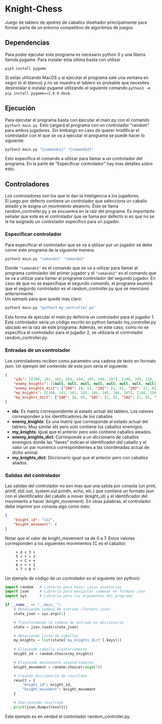 # Knight-Chess
Juego de tablero de ajedrez de caballos diseñador principalmente para formar parte de un entorno competitivo de algoritmos de juegos.

## Dependencias
Para poder ejecutar este programa es necesario python 3 y una liberia llamda pygame. Para instalar esta última basta con utilizar
```
pip3 install pygame
```  
Si estás utilizando MacOS y al ejecutar el programa sale una ventana en negro (o el blanco) y no se muestra el tablero es probable que necesites desinstalar e instalar pygame utilizando el siguiente comando `python3 -m pip install pygame==2.0.0.dev6`.

## Ejecución
Para ejecutar el programa basta con ejecutar el main.py con el comando `python3 main.py`. Esto cargará el programa con un controlador "random" para ambos jugadores. Sin embargo en caso de querer modificar el controlador con el que se va a ejecutar el programa se puede hacer lo siguiente: 
```bash
python3 main.py "{comando1}" "{comando2}"
```
Esto especifica el comando a utilizar para llamar a un controlador del programa. En la parte de "Especificar controlador" hay mas detalles sobre esto.

## Controladores
Los controladores son los que le dan la inteligencia a los jugadores.  
El juego por defecto contiene un controlador que selecciona un caballo aleado y le asigna un movimiento aleatorio. Éste se llama random_controller.py y se encuentra en la raíz del programa. Es importante señalar que este es el controlador que se llama por defecto si es que no se le ha asignado un controlador especifico para un jugador.  

### Especificar controlador
Para especificar el controlador que se va a utilizar por un jugador se debe correr este programa de la siguiente manera:
```bash
python3 main.py "comando1" "comando2"
```
Donde `"comando1"` es el comando que se va a utilizar para llamar al programa controlador del primer jugador y el `"comando2"` es el comando que se va a utilizar para llamar al programa controlador del segundo jugador. En caso de que no se especifique el segundo comando, el programa asumirá que el segundo controlador es el random_controller.py que se mencionó anteriormente.  
Un ejemplo para que quede mas claro:
```bash
python3 main.py "python3 my_controller.py"
```
Esta forma de ejecutar el main.py definiría un controlador para el jugador 1. Este controlador sería un código escrito en python llamado my_controller.py ubicado en la raiz de este programa. Además, en este caso, como no se especifica el controlador para el jugador 2, se utilizaría el controlador random_controller.py.

### Entradas de un controlador

Los controladores reciben como parametro una cadena de texto en formato json. Un ejemplo del contenido de este json sería el siguiente:

```json
{
    "ids": [[100, 101, 102, 103, 104, 105, 106, 107], [108, 109, 110, 111, 112, 113, 114, 115], [null, null, null, null, null, null, null, null], [null, null, null, null, null, null, null, null], [null, null, null, null, null, null, null, null], [null, null, null, null, null, null, null, 214], [200, 201, 202, 203, 204, 205, 206, 207], [208, 209, 210, 211, 212, 213, null, 215]], 
    "enemy_knights": [[null, null, null, null, null, null, null, null], [null, null, null, null, null, null, null, null], [null, null, null, null, null, null, null, null], [null, null, null, null, null, null, null, null], [null, null, null, null, null, null, null, null], [null, null, null, null, null, null, null, 214], [200, 201, 202, 203, 204, 205, 206, 207], [208, 209, 210, 211, 212, 213, null, 215]], 
    "enemy_knights_dict": {"200": [0, 6], "201": [1, 6], "202": [2, 6], "203": [3, 6], "204": [4, 6], "205": [5, 6], "206": [6, 6], "207": [7, 6], "208": [0, 7], "209": [1, 7], "210": [2, 7], "211": [3, 7], "212": [4, 7], "213": [5, 7], "214": [7, 5], "215": [7, 7]}, 
    "my_knights": [[100, 101, 102, 103, 104, 105, 106, 107], [108, 109, 110, 111, 112, 113, 114, 115], [null, null, null, null, null, null, null, null], [null, null, null, null, null, null, null, null], [null, null, null, null, null, null, null, null], [null, null, null, null, null, null, null, null], [null, null, null, null, null, null, null, null], [null, null, null, null, null, null, null, null]], 
    "my_knights_dict": {"100": [0, 0], "101": [1, 0], "102": [2, 0], "103": [3, 0], "104": [4, 0], "105": [5, 0], "106": [6, 0], "107": [7, 0], "108": [0, 1], "109": [1, 1], "110": [2, 1], "111": [3, 1], "112": [4, 1], "113": [5, 1], "114": [6, 1], "115": [7, 1]}
}
```
* **ids**: Es matríz correspondiente al estado actual del tablero. Los valores corresponden a los identificadores de los caballos
* **enemy_knights**: Es una matriz que corresponde al estado actual del tablero. Muy similar *ids* pero solo contiene los caballos enemigos.
* **my_knights**: Igual que el anterior pero solo contiene caballos aleados.
* **enemy_knights_dict**: Corresponde a un diccionario de caballos enemgios donde las "llaves" indican el identificador del caballo y el valor un par numérico correspondientes a las coordenadas actual de dicho animal.
* **my_knights_dict**: Diccionario igual que el anterior pero con caballos aliados.

### Salidas del controlador
Las salidas del controlador no son mas que una salida por consola (un print, printf, std::out, system.out.println, echo, etc.) que contiene un formato json con el identificador del caballo a mover (knight_id) y el identificador del movimiento a hacer (knight_movement). En otras palabras, el controlador debe imprimir por consola algo como esto:
```json
{
    "knight_id": "112",
    "knight_movement": 6
}
```
Notar que el valor de knight_movement va de 0 a 7. Estos valores corresponden a los siguientes movimientos (C es el caballo):
```
     + 4 + 3 +
     5 + + + 2
     + + C + +
     6 + + + 1
     + 7 + 0 +
```
Un ejemplo de código de un controlador es el siguiente (en python):
```python
import random   # Libreria para hacer cosas aleatorias
import json     # Libreria para manipular cadenas en formato json
import sys      # Libreria para los argumentos del programa

if __name__ == "__main__":
    # Obteniendo cadena de entrada (formato json)
    state_json = sys.argv[1]

    # Transformando la cadena de entrada en diccionario
    state = json.loads(state_json) 

    # Obteniendo lista de caballos
    my_knights = list(state['my_knights_dict'].keys())
    
    # Eligiendo caballo aleatoriamente
    knight_id = random.choice(my_knights)

    # Eligiendo movimiento aleatoriamente
    knight_movement = random.choice(range(7))

    # Creando diccionario de resultado
    result = {
        "knight_id": knight_id,
        "knight_movement": knight_movement
    }

    # Imprimiendo resultado
    print(json.dumps(result))
```
Este ejemplo es en verdad el controlador random_controller.py.

